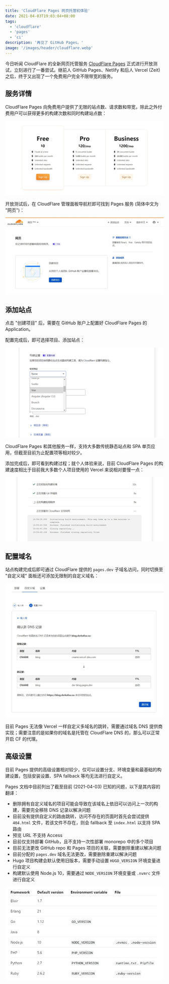 ```yaml
---
title: 'CloudFlare Pages 网页托管初体验'
date: 2021-04-03T19:03:04+08:00
tags:
  - 'cloudflare'
  - 'pages'
  - 'ci'
description: '再见了 GitHub Pages。'
image: '/images/header/cloudflare.webp'
---
```


今日听闻 CloudFlare 的全新网页托管服务 [CloudFlare Pages](https://pages.cloudflare.com/) 正式进行开放测试，立刻进行了一番尝试。继前人 GitHub Pages、Netlify 和后人 Vercel (Zeit) 之后，终于又出现了一个免费用户完全不限带宽的服务。

<!--more-->

## 服务详情

CloudFlare Pages 向免费用户提供了无限的站点数、请求数和带宽，除此之外付费用户可以获得更多的构建次数和同时构建站点数：

![计划列表](20210403191352.webp)

开放测试后，在 CloudFlare 管理面板导航栏即可找到 Pages 服务 (简体中文为 "网页")：

![管理面板](20210403191558.webp)

## 添加站点

点击 "创建项目" 后，需要在 GitHub 账户上配置好 CloudFlare Pages 的 Application。

配置完成后，即可选择项目、添加站点：

![添加站点](20210403191911.webp)

CloudFlare Pages 和其他服务一样，支持大多数传统静态站点和 SPA 单页应用，但截至目前为止配置项等相对较少。

添加完成后，即可看到构建过程；就个人体验来说，目前 CloudFlare Pages 的构建速度相比于目前我大多数个人项目使用的 Vercel 来说相对要慢一点：

![构建](20210403192158.webp)

## 配置域名

站点构建完成后即可通过 CloudFlare 提供的 `pages.dev` 子域名访问，同时切换至 "自定义域" 面板还可添加无限制的自定义域名：

![自定义域名](20210403192759.webp)

目前 Pages 无法像 Vercel 一样自定义多域名的跳转，需要通过域名 DNS 提供商实现；需要注意的是如果你的域名是托管在 CloudFlare DNS 的，那么可以正常开启 CF 的代理。

## 高级设置

目前 Pages 提供的高级设置相对较少，仅可以设置分支、环境变量和最基础的构建设置，包括安装设置、SPA fallback 等均无法进行自定义。

Pages 文档中目前列出了截至目前 (2021-04-03) 已知的问题，以下是其内容的翻译：

- 删除拥有自定义域名的项目可能会导致在该域名上依旧可以访问上一次的构建，需要完全移除 DNS 记录以解决问题
- 目前没有提供自定义的路由跳转，访问不存在的页面时首先会尝试提供 `404.html` 文件，若该文件不存在，则会 fallback 至 `index.html` 以支持 SPA 路由
- 预览 URL 不支持 Access
- 目前仅支持部署 GitHub，且不支持一次性部署 monorepo 中的多个项目
- 目前无法更改 GitHub repo 和 Pages 项目的关联，需要删除重建以解决问题
- 目前分配的 `pages.dev` 域名无法更改，需要删除重建以解决问题
- Hugo 项目构建会默认使用旧版本，需要手动设置 `HUGO_VERSION` 环境变量进行自定义
- 构建默认使用 Node.js 10，需要通过 `NODE_VERSION` 环境变量或 `.nvmrc` 文件进行自定义

![环境变量](20210403194101.webp)
